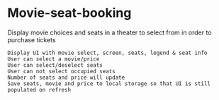 # Movie-seat-booking
Display movie choices and seats in a theater to select from in order to purchase tickets

    Display UI with movie select, screen, seats, legend & seat info
    User can select a movie/price
    User can select/deselect seats
    User can not select occupied seats
    Number of seats and price will update
    Save seats, movie and price to local storage so that UI is still populated on refresh
